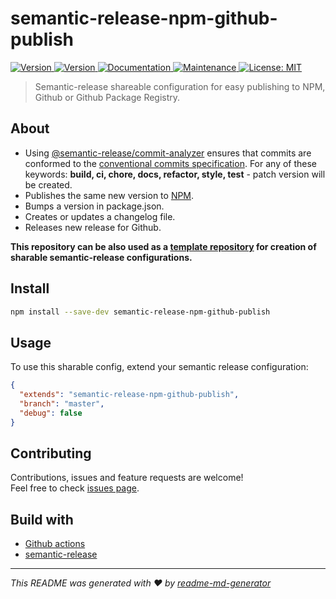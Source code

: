 # semantic-release-npm-github-publish

<p>
  <a href="https://github.com/oleg-koval/semantic-release-npm-github-publish/actions" target="_blank">
    <img alt="Version" src="https://github.com/oleg-koval/semantic-release-npm-github-publish/workflows/Publish/badge.svg?branch=master">
  </a>
  <a href="https://www.npmjs.com/package/semantic-release-npm-github-publish" target="_blank">
    <img alt="Version" src="https://img.shields.io/npm/v/semantic-release-npm-github-publish.svg">
  </a>
  <a href="https://github.com/oleg-koval/semantic-release-npm-github-publish#readme" target="_blank">
    <img alt="Documentation" src="https://img.shields.io/badge/documentation-yes-brightgreen.svg" />
  </a>
  <a href="https://github.com/oleg-koval/semantic-release-npm-github-publish/graphs/commit-activity" target="_blank">
    <img alt="Maintenance" src="https://img.shields.io/badge/Maintained%3F-yes-green.svg" />
  </a>
  <a href="https://github.com/oleg-koval/semantic-release-npm-github-publish/blob/master/LICENSE" target="_blank">
    <img alt="License: MIT" src="https://img.shields.io/badge/License-MIT-yellow.svg" />
  </a>
</p>

> Semantic-release shareable configuration for easy publishing to NPM, Github or Github Package Registry.

## About

- Using [@semantic-release/commit-analyzer](https://github.com/semantic-release/commit-analyzer) ensures that commits are conformed to the [conventional commits specification](https://www.conventionalcommits.org/en/v1.0.0-beta.4/). For any of these keywords: **build, ci, chore, docs, refactor, style, test** - patch version will be created.
- Publishes the same new version to [NPM](https://npmjs.org).
- Bumps a version in package.json.
- Creates or updates a changelog file.
- Releases new release for Github.

**This repository can be also used as a [template repository](https://help.github.com/en/articles/creating-a-template-repository) for creation of sharable semantic-release configurations.**

## Install

```sh
npm install --save-dev semantic-release-npm-github-publish
```

## Usage

To use this sharable config, extend your semantic release configuration:

```json
{
  "extends": "semantic-release-npm-github-publish",
  "branch": "master",
  "debug": false
}
```

## Contributing

Contributions, issues and feature requests are welcome!<br />Feel free to check [issues page](https://github.com/oleg-koval/semantic-release-npm-github-publi/issues).

## Build with

- [Github actions](https://github.com/features/actions)
- [semantic-release](https://github.com/semantic-release/semantic-release)

---

_This README was generated with ❤️ by [readme-md-generator](https://github.com/kefranabg/readme-md-generator)_
